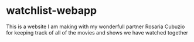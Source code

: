 # watchlist-webapp
This is a website I am making with my wonderfull partner Rosaria Cubuzio for keeping track of all of the movies and shows we have watched together
